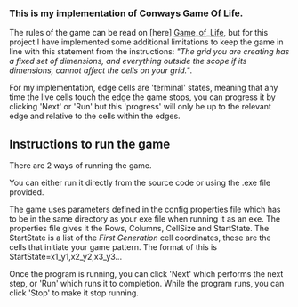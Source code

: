 ### This is my implementation of Conways Game Of Life.

The rules of the game can be read on [here] [Game_of_Life], but for this project I have implemented some
additional limitations to keep the game in line with this statement from the instructions: *"The grid you are creating has a fixed set of dimensions,
and everything outside the scope if its dimensions, cannot affect the cells on your grid."*. 

For my implementation, edge cells are 'terminal' states, meaning that any time the live cells touch the edge the game stops, you can progress
it by clicking 'Next' or 'Run' but this 'progress' will only be up to the relevant edge and relative to the cells within the edges.


## Instructions to run the game
There are 2 ways of running the game. 

You can either run it directly from the source code or using the .exe file provided.

The game uses parameters defined in the config.properties file which has to be in the same 
directory as your exe file when running it as an exe. The properties file gives it the Rows,
Columns, CellSize and StartState. The StartState is a list of the *First Generation* cell coordinates, these are the cells that initiate your
game pattern. The format of this is StartState=x1_y1,x2_y2,x3_y3...

Once the program is running, you can click 'Next' which performs the next step, or 'Run' which runs it to completion.
While the program runs, you can click 'Stop' to make it stop running.

[Game_of_Life]: https://en.wikipedia.org/wiki/Conway%27s_Game_of_Life
